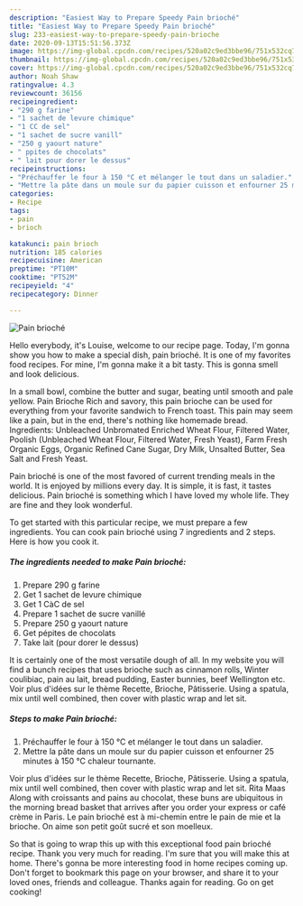 ```yaml
---
description: "Easiest Way to Prepare Speedy Pain brioché"
title: "Easiest Way to Prepare Speedy Pain brioché"
slug: 233-easiest-way-to-prepare-speedy-pain-brioche
date: 2020-09-13T15:51:56.373Z
image: https://img-global.cpcdn.com/recipes/520a02c9ed3bbe96/751x532cq70/pain-brioche-photo-principale-de-la-recette.jpg
thumbnail: https://img-global.cpcdn.com/recipes/520a02c9ed3bbe96/751x532cq70/pain-brioche-photo-principale-de-la-recette.jpg
cover: https://img-global.cpcdn.com/recipes/520a02c9ed3bbe96/751x532cq70/pain-brioche-photo-principale-de-la-recette.jpg
author: Noah Shaw
ratingvalue: 4.3
reviewcount: 36156
recipeingredient:
- "290 g farine"
- "1 sachet de levure chimique"
- "1 CC de sel"
- "1 sachet de sucre vanill"
- "250 g yaourt nature"
- " ppites de chocolats"
- " lait pour dorer le dessus"
recipeinstructions:
- "Préchauffer le four à 150 °C et mélanger le tout dans un saladier."
- "Mettre la pâte dans un moule sur du papier cuisson et enfourner 25 minutes à 150 °C chaleur tournante."
categories:
- Recipe
tags:
- pain
- brioch

katakunci: pain brioch 
nutrition: 185 calories
recipecuisine: American
preptime: "PT10M"
cooktime: "PT52M"
recipeyield: "4"
recipecategory: Dinner

---
```



![Pain brioché](https://img-global.cpcdn.com/recipes/520a02c9ed3bbe96/751x532cq70/pain-brioche-photo-principale-de-la-recette.jpg)

Hello everybody, it's Louise, welcome to our recipe page. Today, I'm gonna show you how to make a special dish, pain brioché. It is one of my favorites food recipes. For mine, I'm gonna make it a bit tasty. This is gonna smell and look delicious.

In a small bowl, combine the butter and sugar, beating until smooth and pale yellow. Pain Brioche Rich and savory, this pain brioche can be used for everything from your favorite sandwich to French toast. This pain may seem like a pain, but in the end, there&#39;s nothing like homemade bread. Ingredients: Unbleached Unbromated Enriched Wheat Flour, Filtered Water, Poolish (Unbleached Wheat Flour, Filtered Water, Fresh Yeast), Farm Fresh Organic Eggs, Organic Refined Cane Sugar, Dry Milk, Unsalted Butter, Sea Salt and Fresh Yeast.

Pain brioché is one of the most favored of current trending meals in the world. It is enjoyed by millions every day. It is simple, it is fast, it tastes delicious. Pain brioché is something which I have loved my whole life. They are fine and they look wonderful.


To get started with this particular recipe, we must prepare a few ingredients. You can cook pain brioché using 7 ingredients and 2 steps. Here is how you cook it.

<!--inarticleads1-->

##### The ingredients needed to make Pain brioché:

1. Prepare 290 g farine
1. Get 1 sachet de levure chimique
1. Get 1 CàC de sel
1. Prepare 1 sachet de sucre vanillé
1. Prepare 250 g yaourt nature
1. Get  pépites de chocolats
1. Take  lait (pour dorer le dessus)


It is certainly one of the most versatile dough of all. In my website you will find a bunch recipes that uses brioche such as cinnamon rolls, Winter coulibiac, pain au lait, bread pudding, Easter bunnies, beef Wellington etc. Voir plus d&#39;idées sur le thème Recette, Brioche, Pâtisserie. Using a spatula, mix until well combined, then cover with plastic wrap and let sit. 

<!--inarticleads2-->

##### Steps to make Pain brioché:

1. Préchauffer le four à 150 °C et mélanger le tout dans un saladier.
1. Mettre la pâte dans un moule sur du papier cuisson et enfourner 25 minutes à 150 °C chaleur tournante.


Voir plus d&#39;idées sur le thème Recette, Brioche, Pâtisserie. Using a spatula, mix until well combined, then cover with plastic wrap and let sit. Rita Maas Along with croissants and pains au chocolat, these buns are ubiquitous in the morning bread basket that arrives after you order your express or café crème in Paris. Le pain brioché est à mi-chemin entre le pain de mie et la brioche. On aime son petit goût sucré et son moelleux. 

So that is going to wrap this up with this exceptional food pain brioché recipe. Thank you very much for reading. I'm sure that you will make this at home. There's gonna be more interesting food in home recipes coming up. Don't forget to bookmark this page on your browser, and share it to your loved ones, friends and colleague. Thanks again for reading. Go on get cooking!

